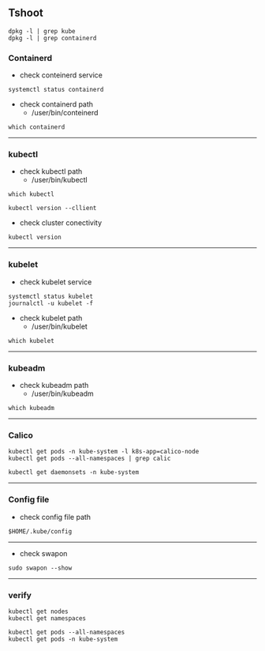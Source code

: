 ## Tshoot
```
dpkg -l | grep kube
dpkg -l | grep containerd
```
### Containerd
- check conteinerd service
```
systemctl status containerd
```
- check containerd path
    * /user/bin/conteinerd
```
which containerd
```
----------------------------------------------------------------------
###  kubectl

- check kubectl path
    * /user/bin/kubectl
```
which kubectl
```

```
kubectl version --cllient
```
- check cluster conectivity
```
kubectl version
```
-----------------------------------------------------------------------

### kubelet
- check kubelet service
```
systemctl status kubelet
journalctl -u kubelet -f
```

- check kubelet path
    * /user/bin/kubelet
```
which kubelet
```

-----------------------------------------------------------------------
### kubeadm
- check kubeadm path
    * /user/bin/kubeadm
```
which kubeadm
```
----------------------------------------------------------------------
### Calico
```
kubectl get pods -n kube-system -l k8s-app=calico-node
kubectl get pods --all-namespaces | grep calic
```
```
kubectl get daemonsets -n kube-system
```
----------------------------------------------------------------------
### Config file
- check config file path
```
$HOME/.kube/config
```
--------------------------------------------------------------------
- check swapon
```
sudo swapon --show
```
--------------------------------------------------------------------

### verify
```
kubectl get nodes
kubectl get namespaces

kubectl get pods --all-namespaces
kubectl get pods -n kube-system
```
